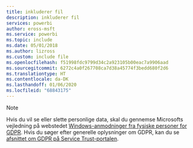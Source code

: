 ```yaml
---
title: inkluderer fil
description: inkluderer fil
services: powerbi
author: eross-msft
ms.service: powerbi
ms.topic: include
ms.date: 05/01/2018
ms.author: lizross
ms.custom: include file
ms.openlocfilehash: f51998fdc9799d34c2a923105b00eac7a9906aad
ms.sourcegitcommit: 6272c4a0f267708ca7d38a45774f3bedd680f2d6
ms.translationtype: HT
ms.contentlocale: da-DK
ms.lasthandoff: 01/06/2020
ms.locfileid: "68843175"
---
```

>[!Note]
>Hvis du vil se eller slette personlige data, skal du gennemse Microsofts vejledning på webstedet [Windows-anmodninger fra fysiske personer for GDPR](https://docs.microsoft.com/microsoft-365/compliance/gdpr-dsr-windows). Hvis du søger efter generelle oplysninger om GDPR, kan du se [afsnittet om GDPR på Service Trust-portalen](https://servicetrust.microsoft.com/ViewPage/GDPRGetStarted).
